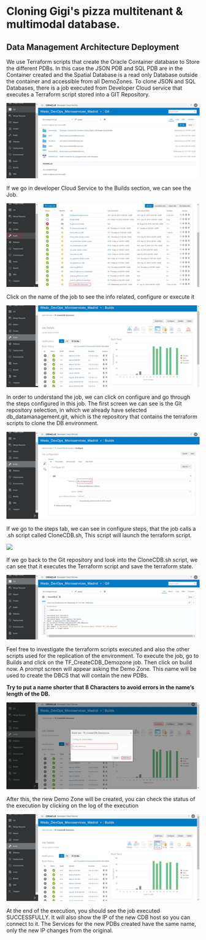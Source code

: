 # Cloning Gigi's pizza multitenant & multimodal database.
## Data Management Architecture Deployment
We use Terraform scripts that create the Oracle Container database to Store the different PDBs. In this case the JSON PDB and SQL PDB are in the Container created and the Spatial Database is a read only Database outside the container and accessible from all DemoZones.
To clone JSON and SQL Databases, there is a job executed from Developer Cloud service that executes a Terraform script stored into a GIT Repository. 

![](./images/gigis-database01.png)

If we go in developer Cloud Service to the Builds section, we can see the Job.

![](./images/gigis-database02.png)

Click on the name of the job to see the info related, configure or execute it

![](./images/gigis-database03.png)

In order to understand the job, we can click on configure and go through the steps configured in this job.
The first screen we can see is the Git repository selection, in which we already have selected db_datamanagement.git, which is the repository that contains the terraform scripts to clone the DB environment.

![](./images/gigis-database05.png)

If we go to the steps tab, we can see in configure steps, that the job calls a .sh script called CloneCDB.sh, This script will launch the terraform script.

![](./images/database-management/gigis-database06.png)

If we go back to the Git repository and look into the CloneCDB.sh script, we can see that it executes the Terraform script and save the terraform state.

![](./images/gigis-database07.png)

Feel free to investigate the terraform scripts executed and also the other scripts used for the replication of the environment.
To execute the job, go to Builds and click on the TF_CreateCDB_Demozone job. Then click on build now. A prompt screen will appear asking the Demo Zone. This name will be used to create the DBCS that will contain the new PDBs. 

**Try to put a name shorter that 8 Characters to avoid errors in the name’s length of the DB.**

![](./images/gigis-database08.png)

After this, the new Demo Zone will be created, you can check the status of the execution by clicking on the log of the execution

![](./images/gigis-database09.png)

At the end of the execution, you should see the job executed SUCCESSFULLY.  It will also show the IP of the new CDB host so you can connect to it.
The Services for the new PDBs created have the same name, only the new IP changes from the original.
